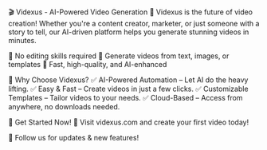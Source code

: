 🎬 Videxus - AI-Powered Video Generation
🚀 Videxus is the future of video creation! Whether you're a content creator, marketer, or just someone with a story to tell, our AI-driven platform helps you generate stunning videos in minutes.

🔹 No editing skills required
🔹 Generate videos from text, images, or templates
🔹 Fast, high-quality, and AI-enhanced

🌟 Why Choose Videxus?
✅ AI-Powered Automation – Let AI do the heavy lifting.
✅ Easy & Fast – Create videos in just a few clicks.
✅ Customizable Templates – Tailor videos to your needs.
✅ Cloud-Based – Access from anywhere, no downloads needed.

🎥 Get Started Now!
🚀 Visit videxus.com and create your first video today!

📌 Follow us for updates & new features!
